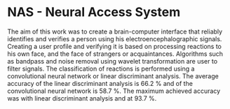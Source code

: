# NAS - Neural Access System

The aim of this work was to create a brain-computer interface that reliably identifies and
verifies a person using his electroencephalographic signals. Creating a user profile and verifying it is based on processing reactions to his own face, and the face of strangers or acquaintances. Algorithms such as bandpass and noise removal using wavelet transformation
are user to filter signals. The classification of reactions is performed using a convolutional
neural network or linear discriminant analysis. The average accuracy of the linear discriminant analysis is 66.2 % and of the convolutional neural network is 58.7 %. The maximum
achieved accuracy was with linear discriminant analysis and at 93.7 %.